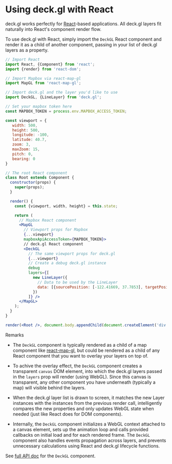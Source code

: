 # Using deck.gl with React

deck.gl works perfectly for [React](https://facebook.github.io/react/)-based applications. All deck.gl layers fit naturally into React's component render flow.

To use deck.gl with React, simply import the `DeckGL` React component and
render it as a child of another component, passing in your list of deck.gl
layers as a property.

```jsx
// Import React
import React, {Component} from 'react';
import {render} from 'react-dom';

// Import Mapbox via react-map-gl
import MapGL from 'react-map-gl';

// Import deck.gl and the layer you'd like to use
import DeckGL, {LineLayer} from 'deck.gl';

// Set your mapbox token here
const MAPBOX_TOKEN = process.env.MAPBOX_ACCESS_TOKEN;

const viewport = {
   width: 500,
   height: 500,
   longitude: -100,
   latitude: 40.7,
   zoom: 3,
   maxZoom: 15,
   pitch: 0,
   bearing: 0
}

// The root React component
class Root extends Component {
  constructor(props) {
    super(props);
  }

  render() {
    const {viewport, width, height} = this.state;

    return (
      // Mapbox React component
      <MapGL
        // Viewport props for Mapbox
        {...viewport}
        mapboxApiAccessToken={MAPBOX_TOKEN}>
        // deck.gl React component
        <DeckGL
          // The same viewport props for deck.gl
          {...viewport}
          // Create a debug deck.gl instance
          debug
          layers={[
            new LineLayer({
              // Data to be used by the LineLayer
              data: [{sourcePosition: [-122.41669, 37.7853], targetPosition: [-122.41669, 37.781]}]
            })
          ]} />
      </MapGL>
    );
  }
}

render(<Root />, document.body.appendChild(document.createElement('div')));
```

Remarks

* The `DeckGL` component is typically rendered as a child of a
  map component like [react-map-gl](https://uber.github.io/react-map-gl/#/),
  but could be rendered as a child of any React component that you want to
  overlay your layers on top of.

* To achive the overlay effect, the `DeckGL` component creates a transparent
  `canvas` DOM element, into which the deck.gl layers passed in the `layers`
  prop will render (using WebGL). Since this canvas is transparent, any
  other component you have underneath (typically a map) will visible behind
  the layers.

* When the deck.gl layer list is drawn to screen, it matches the new Layer
  instances with the instances from the previous render call, intelligently
  compares the new properties and only updates WebGL state when needed
  (just like React does for DOM components).

* Internally, the `DeckGL` component initializes a WebGL context
  attached to a canvas element, sets up the animation loop and calls provided
  callbacks on initial load and for each rendered frame. The `DeckGL`
  component also handles events propagation across layers, and prevents
  unnecessary calculations using React and deck.gl lifecycle functions.


See [full API doc](/docs/api-reference/deckgl.md) for the `DeckGL` component.

